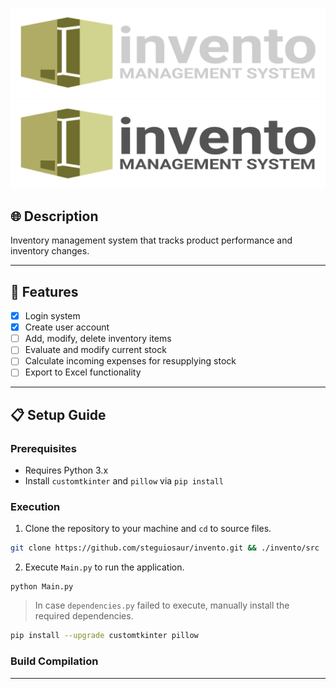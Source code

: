 ![Invento Logo](../src/assets/light_logo_color.svg#gh-dark-mode-only)
![Invento Logo](../src/assets/dark_logo_color.svg#gh-light-mode-only)

## :globe_with_meridians: Description

Inventory management system that tracks product performance and inventory changes.

-----------------------------------------------------------------

## :abacus: Features

- [x] Login system
- [x] Create user account
- [ ] Add, modify, delete inventory items
- [ ] Evaluate and modify current stock
- [ ] Calculate incoming expenses for resupplying stock
- [ ] Export to Excel functionality

-----------------------------------------------------------------

## :clipboard: Setup Guide

### Prerequisites

- Requires Python 3.x
- Install `customtkinter` and `pillow` via `pip install`

### Execution

1. Clone the repository to your machine and `cd` to source files.
```sh
git clone https://github.com/steguiosaur/invento.git && ./invento/src
```

2. Execute `Main.py` to run the application.
```
python Main.py
```

> In case `dependencies.py` failed to execute, manually install the required dependencies.
```sh
pip install --upgrade customtkinter pillow 
```

### Build Compilation



-----------------------------------------------------------------

##
